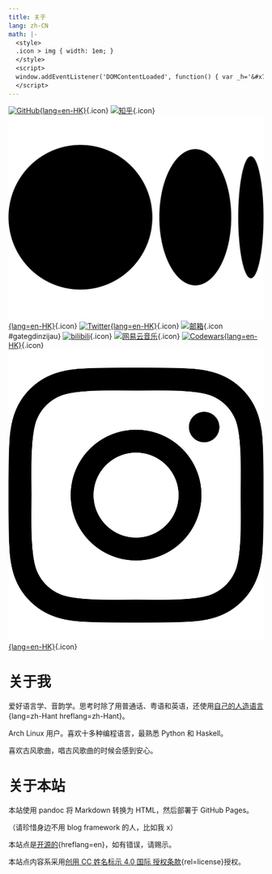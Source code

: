 ```yaml
---
title: 关于
lang: zh-CN
math: |-
  <style>
  .icon > img { width: 1em; }
  </style>
  <script>
  window.addEventListener('DOMContentLoaded', function() { var _h='&#x73;&#x68;&#x6E;&#x2E;&#x68;&#x6B;';var _a='&#x40;&#x6D;&#x61;&#x69;&#x6C;&#x2E;';var _n='&#x61;&#x79;&#x61;&#x6b;&#x61;';var _e=_n+_a+_h;_a=document.createElement('span');_a.innerHTML=_e;document.getElementById('gategdinzijau').href='m'+'a'+'ilto'+':'+_a.innerText; /* Console log */ console.log('Welcome!'); });
  </script>
---
```


[![GitHub](github.svg){lang=en-HK}](https://github.com/ayaka14732){.icon} [![知乎](zhihu.svg)](https://www.zhihu.com/people/.ayaka){.icon} [![Medium](medium.svg){lang=en-HK}](https://medium.com/@ayaka_45434){.icon} [![Twitter](twitter.svg){lang=en-HK}](https://twitter.com/ayaka14732){.icon} [![邮箱](mail.svg)](https://example.org/){.icon #gategdinzijau} [![bilibili](bilibili-tv.svg)](https://space.bilibili.com/6769569){.icon} [![网易云音乐](music.svg)](https://music.163.com/#/user/home?id=338500484){.icon} [![Codewars](codewars.svg){lang=en-HK}](https://www.codewars.com/users/ayaka14732){.icon} [![Instagram](instagram.svg){lang=en-HK}](https://www.instagram.com/ayaka14732/){.icon}

# 关于我

爱好语言学、音韵学。思考时除了用普通话、粤语和英语，还使用[自己的人造语言](../v8/){lang=zh-Hant hreflang=zh-Hant}。

Arch Linux 用户。喜欢十多种编程语言，最熟悉 Python 和 Haskell。

喜欢古风歌曲，唱古风歌曲的时候会感到安心。

# 关于本站

本站使用 pandoc 将 Markdown 转换为 HTML，然后部署于 GitHub Pages。

（请珍惜身边不用 blog framework 的人，比如我 x）

本站点是[开源的](https://github.com/ayaka14732/ayaka-site){hreflang=en}，如有错误，请赐示。

本站点内容系采用[创用 CC 姓名标示 4.0 国际 授权条款](http://creativecommons.org/licenses/by/4.0/){rel=license}授权。
